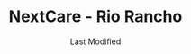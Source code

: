 ---
layout: location-page
date: Last Modified
description: "Local COVID-19 testing is available at NextCare - Rio Rancho in Rio Rancho, New Mexico, USA."
permalink: "locations/new-mexico/rio-rancho/nextcare-rio-rancho/"
tags:
  - locations
  - new-mexico
title: NextCare - Rio Rancho
state: New Mexico
stateAbbr: NM
hood: "Rio Rancho"
address: "1630 Rio Rancho Dr SE #101"
city: "Rio Rancho"
zip: "87124"
mapUrl: "http://maps.apple.com/?q=NextCare+-+Rio+Rancho&address=1630+Rio+Rancho+Dr+SE+101,Rio+Rancho,New+Mexico,87124"
locationType: Drive-thru or walk-in
phone: "505-395-5520"
website: "https://nextcare.com/locations/nm/rio-rancho/"
onlineBooking: true
closed: undefined
closedUpdate: April 16th, 2020
notes: "For all members of the community."
days: Weekends
hours: 9 am-4PM
altDays: Weekdays
altHours: 8AM-8PM
ctaMessage: Schedule a test
ctaUrl: "https://nextcare.com/locations/nm/rio-rancho/"
---